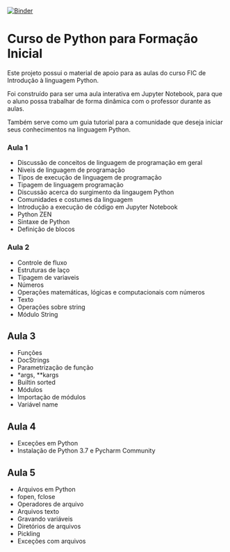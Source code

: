 [![Binder](https://mybinder.org/badge.svg)](https://mybinder.org/v2/gh/luizsfer/ficpython/master)

# Curso de Python para Formação Inicial

Este projeto possui o material de apoio para as aulas do curso FIC de Introdução à linguagem Python.

Foi construído para ser uma aula interativa em Jupyter Notebook, para que o aluno possa trabalhar de forma dinâmica com o professor durante as aulas.

Também serve como um guia tutorial para a comunidade que deseja iniciar seus conhecimentos na linguagem Python.

### Aula 1
- Discussão de conceitos de linguagem de programação em geral
- Niveis de linguagem de programação
- Tipos de execução de linguagem de programação
- Tipagem de linguagem programação
- Discussão acerca do surgimento da lingaugem Python
- Comunidades e costumes da linguagem
- Introdução a execução de código em Jupyter Notebook
- Python ZEN
- Sintaxe de Python
- Definição de blocos

### Aula 2
- Controle de fluxo 
- Estruturas de laço
- Tipagem de variaveis
- Números
- Operações matemáticas, lógicas e computacionais com números
- Texto
- Operações sobre string
- Módulo String

## Aula 3
- Funções
- DocStrings
- Parametrização de função
- \*args, \**kargs
- Builtin sorted
- Módulos
- Importação de módulos
- Variável name

## Aula 4
- Exceções em Python
- Instalação de Python 3.7 e Pycharm Community

## Aula 5
- Arquivos em Python
- fopen, fclose
- Operadores de arquivo
- Arquivos texto
- Gravando variáveis
- Diretórios de arquivos
- Pickling
- Exceções com arquivos
